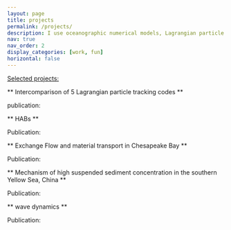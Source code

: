 ```yaml
---
layout: page
title: projects
permalink: /projects/
description: I use oceanographic numerical models, Lagrangian particle tracking, and the concept of transport timescales to study what does physics do to the transport and fate of estuarine/coastal materials
nav: true
nav_order: 2
display_categories: [work, fun]
horizontal: false
---
```


<span style="text-decoration: underline">Selected projects:</span>

** Intercomparison of 5 Lagrangian particle tracking codes **

publication:

** HABs **

Publication:


** Exchange Flow and material transport in Chesapeake Bay **

Publication:

** Mechanism of high suspended sediment concentration in the southern Yellow Sea, China **

Publication: 

** wave dynamics **

Publication:
